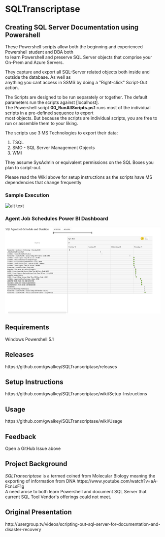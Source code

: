 # SQLTranscriptase 
<h2>Creating SQL Server Documentation using Powershell</h2>

These Powershell scripts allow both the beginning and experienced Powershell student and DBA both<br>
to learn Powershell and preserve SQL Server objects that comprise your On-Prem and Azure Servers.

They capture and export all SQL-Server related objects both inside and outside the database. As well as <br>
anything you cant access in SSMS by doing a "Right-click" Script-Out action.<br>

The Scripts are designed to be run separately or together. The default parameters run the scripts against [localhost].<br>
The Powershell script <b>00_RunAllScripts.ps1</b> runs most of the individual scripts in a pre-defined sequence to export<br>
most objects. But because the scripts are individual scripts, you are free to run or assemble them to your liking.<br>

The scripts use 3 MS Technologies to export their data:
1) TSQL
2) SMO - SQL Server Management Objects
3) WMI

They assume SysAdmin or equivalent permissions on the SQL Boxes you plan to script-out.

Please read the Wiki above for setup instructions as the scripts have MS dependencies that change frequently

<h3>Sample Execution</h3>

![alt text](https://raw.githubusercontent.com/gwalkey/SQLTranscriptase/master/SQLT.gif)

<h3>Agent Job Schedules Power BI Dashboard</h3>

![alt text](https://raw.githubusercontent.com/gwalkey/SQLTranscriptase/master/AgentJobsPBIX.jpg)

<h2>Requirements</h2>
Windows Powershell 5.1

<h2>Releases</h2>
https://github.com/gwalkey/SQLTranscriptase/releases

<h2>Setup Instructions</h2>
https://github.com/gwalkey/SQLTranscriptase/wiki/Setup-Instructions

<h2>Usage</h2>
https://github.com/gwalkey/SQLTranscriptase/wiki/Usage
  
<h2>Feedback</h2>
Open a GitHub Issue above

<h2>Project Background</h2>
<em>SQLTranscriptase</em> is a termed coined from Molecular Biology meaning the exporting of information from DNA
https://www.youtube.com/watch?v=aA-FcnLsF1g<br>
A need arose to both learn Powershell and document SQL Server that current SQL Tool Vendor's offerings could not meet.

<h2>Original Presentation</h2>
http://usergroup.tv/videos/scripting-out-sql-server-for-documentation-and-disaster-recovery

